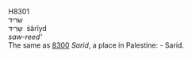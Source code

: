 <body>
  <p>H8301<br>  שׂריד  <br> שָׂרִידּ  ‎  śârı̂yd  <br><i>saw-reed‘ </i><br>The same as <a href="h8300.htm">8300</a>  <i>Sarid</i>, a place in Palestine: - Sarid.<br></p>
 </body>